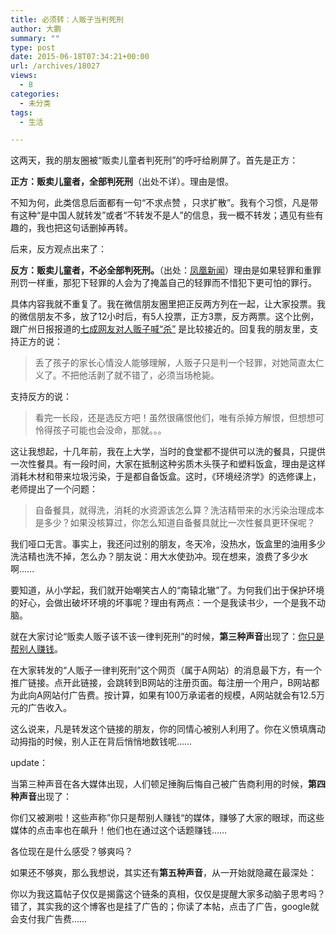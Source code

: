 ```yaml
---
title: 必须转：人贩子当判死刑
author: 大鹏
summary: ""
type: post
date: 2015-06-18T07:34:21+00:00
url: /archives/18027
views:
  - 8
categories:
  - 未分类
tags:
  - 生活

---
```

这两天，我的朋友圈被“贩卖儿童者判死刑”的呼吁给刷屏了。首先是正方：

**正方：贩卖儿童者，全部判死刑**（出处不详）。理由是恨。

不知为何，此类信息后面都有一句“不求点赞 ，只求扩散”。我有个习惯，凡是带有这种“是中国人就转发”或者“不转发不是人”的信息，我一概不转发；遇见有些有趣的，我也把这句话删掉再转。

后来，反方观点出来了：

**反方：贩卖儿童者，不必全部判死刑。**（出处：[凤凰新闻][1]）理由是如果轻罪和重罪刑罚一样重，那犯下轻罪的人会为了掩盖自己的轻罪而不惜犯下更可怕的罪行。

具体内容我就不重复了。我在微信朋友圈里把正反两方列在一起，让大家投票。我的微信朋友不多，放了12小时后，有5人投票，正方3票，反方两票。这个比例，跟广州日报报道的[七成网友对人贩子喊“杀”][2] 是比较接近的。回复我的朋友里，支持正方的说：

> 丢了孩子的家长心情没人能够理解，人贩子只是判一个轻罪，对她简直太仁义了。不把他活剥了就不错了，必须当场枪毙。

支持反方的说：

> 看完一长段，还是选反方吧！虽然很痛恨他们，唯有杀掉方解恨，但想想可怜得孩子可能也会没命，那就。。。

这让我想起，十几年前，我在上大学，当时的食堂都不提供可以洗的餐具，只提供一次性餐具。有一段时间，大家在抵制这种劣质木头筷子和塑料饭盒，理由是这样消耗木材和带来垃圾污染，于是都自备饭盒。这时，《环境经济学》的选修课上，老师提出了一个问题：

> 自备餐具，就得洗，消耗的水资源该怎么算？洗洁精带来的水污染治理成本是多少？如果没核算过，你怎么知道自备餐具就比一次性餐具更环保呢？

我们哑口无言。事实上，我还问过别的朋友，冬天冷，没热水，饭盒里的油用多少洗洁精也洗不掉，怎么办？朋友说：用大水使劲冲。现在想来，浪费了多少水啊……

要知道，从小学起，我们就开始嘲笑古人的“南辕北辙”了。为何我们出于保护环境的好心，会做出破坏环境的坏事呢？理由有两点：一个是我读书少，一个是我不动脑。

就在大家讨论“贩卖人贩子该不该一律判死刑”的时候，**第三种声音**出现了：[你只是帮别人赚钱][3]。

在大家转发的“人贩子一律判死刑”这个网页（属于A网站）的消息最下方，有一个推广链接。点开此链接，会跳转到B网站的注册页面。每注册一个用户，B网站都为此向A网站付广告费。按计算，如果有100万承诺者的规模，A网站就会有12.5万元的广告收入。

这么说来，凡是转发这个链接的朋友，你的同情心被别人利用了。你在义愤填膺动动拇指的时候，别人正在背后悄悄地数钱呢……

update：

当第三种声音在各大媒体出现，人们顿足捶胸后悔自己被广告商利用的时候，**第四种声音**出现了：

你们又被涮啦！这些声称”你只是帮别人赚钱“的媒体，赚够了大家的眼球，而这些媒体的点击率也在飙升！他们也在通过这个话题赚钱……

各位现在是什么感受？够爽吗？

如果还不够爽，那么我想说，其实还有**第五种声音**，从一开始就隐藏在最深处：

你以为我这篇帖子仅仅是揭露这个链条的真相，仅仅是提醒大家多动脑子思考吗？错了，其实我的这个博客也是挂了广告的；你读了本帖，点击了广告，google就会支付我广告费……

 [1]: http://news.ifeng.com/a/20150618/43997977_0.shtml
 [2]: http://gzdaily.dayoo.com/html/2015-03/04/content_2874829.htm
 [3]: http://www.cq.xinhuanet.com/2015-06/18/c_1115653810.htm
